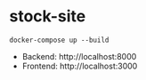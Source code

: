 # stock-site
```
docker-compose up --build
```
- Backend: http://localhost:8000  
- Frontend: http://localhost:3000
